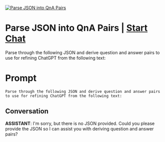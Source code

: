 
[![Parse JSON into QnA Pairs](https://flow-prompt-covers.s3.us-west-1.amazonaws.com/icon/vintage/vint_1.png)](https://gptcall.net/chat.html?data=%7B%22contact%22%3A%7B%22id%22%3A%22xYU-jzugDhII5HgFFFE0H%22%2C%22flow%22%3Atrue%7D%7D)
# Parse JSON into QnA Pairs | [Start Chat](https://gptcall.net/chat.html?data=%7B%22contact%22%3A%7B%22id%22%3A%22xYU-jzugDhII5HgFFFE0H%22%2C%22flow%22%3Atrue%7D%7D)
Parse through the following JSON and derive question and answer pairs to use for refining ChatGPT from the following text: 

# Prompt

```
Parse through the following JSON and derive question and answer pairs to use for refining ChatGPT from the following text: 
```

## Conversation

**ASSISTANT**: I'm sorry, but there is no JSON provided. Could you please provide the JSON so I can assist you with deriving question and answer pairs?


